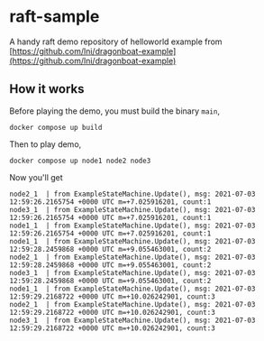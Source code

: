 # raft-sample
A handy raft demo repository of helloworld example from [https://github.com/lni/dragonboat-example](https://github.com/lni/dragonboat-example)

## How it works
Before playing the demo, you must build the binary ```main```,
```
docker compose up build
```

Then to play demo,
```
docker compose up node1 node2 node3
```

Now you'll get
```
node2_1  | from ExampleStateMachine.Update(), msg: 2021-07-03 12:59:26.2165754 +0000 UTC m=+7.025916201, count:1
node3_1  | from ExampleStateMachine.Update(), msg: 2021-07-03 12:59:26.2165754 +0000 UTC m=+7.025916201, count:1
node1_1  | from ExampleStateMachine.Update(), msg: 2021-07-03 12:59:26.2165754 +0000 UTC m=+7.025916201, count:1
node1_1  | from ExampleStateMachine.Update(), msg: 2021-07-03 12:59:28.2459868 +0000 UTC m=+9.055463001, count:2
node2_1  | from ExampleStateMachine.Update(), msg: 2021-07-03 12:59:28.2459868 +0000 UTC m=+9.055463001, count:2
node3_1  | from ExampleStateMachine.Update(), msg: 2021-07-03 12:59:28.2459868 +0000 UTC m=+9.055463001, count:2
node1_1  | from ExampleStateMachine.Update(), msg: 2021-07-03 12:59:29.2168722 +0000 UTC m=+10.026242901, count:3
node2_1  | from ExampleStateMachine.Update(), msg: 2021-07-03 12:59:29.2168722 +0000 UTC m=+10.026242901, count:3
node3_1  | from ExampleStateMachine.Update(), msg: 2021-07-03 12:59:29.2168722 +0000 UTC m=+10.026242901, count:3
```